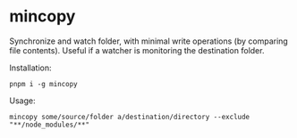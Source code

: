 # mincopy

Synchronize and watch folder, with minimal write operations (by comparing file contents). Useful if a watcher is monitoring the destination folder.

Installation:

```
pnpm i -g mincopy
```

Usage:

```
mincopy some/source/folder a/destination/directory --exclude "**/node_modules/**"
```
